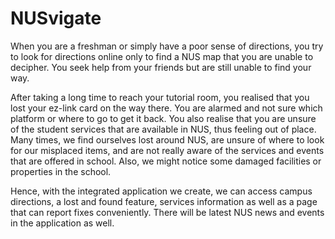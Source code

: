 # NUSvigate
When you are a freshman or simply have a poor sense of directions, you try to look for directions online only to find a NUS map that you are unable to decipher. You seek help from your friends but are still unable to find your way. 

After taking a long time to reach your tutorial room, you realised that you lost your ez-link card on the way there. You are alarmed and not sure which platform or where to go to get it back. You also realise that you are unsure of the student services that are available in NUS, thus feeling out of place.
Many times, we find ourselves lost around NUS, are unsure of where to look for our misplaced items, and are not really aware of the services and events that are offered in school. Also, we might notice some damaged facilities or properties in the school.

Hence, with the integrated application we create, we can access campus directions, a lost and found feature, services information as well as a page that can report fixes conveniently. There will be latest NUS news and events in the application as well.
